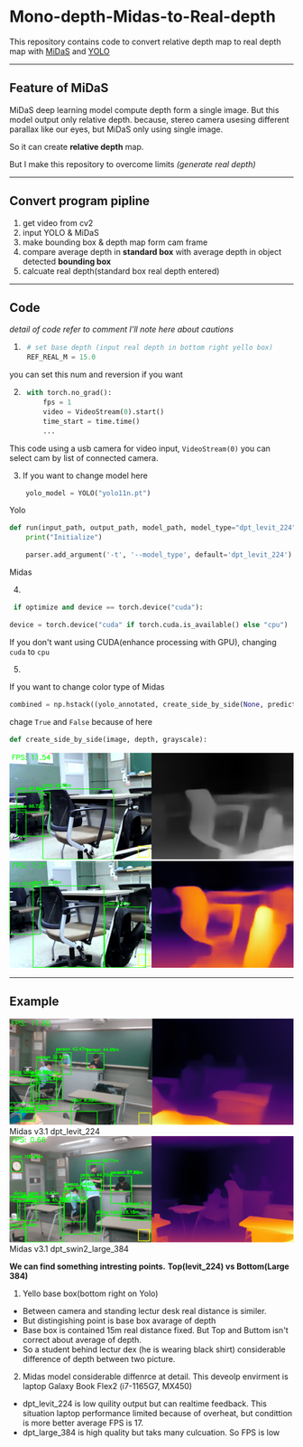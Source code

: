 # Mono-depth-Midas-to-Real-depth
This repository contains code to convert relative depth map to real depth map with [MiDaS](https://github.com/isl-org/MiDaS) and [YOLO](https://github.com/ultralytics/ultralytics)
___
## Feature of MiDaS
MiDaS deep learning model compute depth form a single image. But this model output only relative depth. because, stereo camera usesing different parallax like our eyes, but MiDaS only using single image.

So it can create **relative depth** map.

But I make this repository to overcome limits *(generate real depth)*
___
## Convert program pipline

1. get video from cv2
2. input YOLO & MiDaS
3. make bounding box & depth map form cam frame
4. compare average depth in **standard box**  with average depth in object detected **bounding box**
5. calcuate real depth(standard box real depth entered)

___
## Code
*detail of code refer to comment I'll note here about cautions*

1. ```py
    # set base depth (input real depth in bottom right yello box)
    REF_REAL_M = 15.0
    ```
you can set this num and reversion if you want

2. ```py
    with torch.no_grad():
        fps = 1
        video = VideoStream(0).start()
        time_start = time.time()
        ...
    ```
This code using a usb camera for video input, `VideoStream(0)` you can select cam by list of connected camera.

3. If you want to change model here
```py
    yolo_model = YOLO("yolo11n.pt")
```
Yolo
```py
def run(input_path, output_path, model_path, model_type="dpt_levit_224", optimize=False, height=None):
    print("Initialize")
```
```py
    parser.add_argument('-t', '--model_type', default='dpt_levit_224')
```
Midas

4. 
```py
 if optimize and device == torch.device("cuda"):
```
```py
device = torch.device("cuda" if torch.cuda.is_available() else "cpu")
```
If you don't want using CUDA(enhance processing with GPU), changing `cuda` to `cpu`

5.
If you want to change color type of Midas
```py
combined = np.hstack((yolo_annotated, create_side_by_side(None, prediction, True)))
```
chage `True` and `False`
because of here
```py
def create_side_by_side(image, depth, grayscale):
```
![Gray](./gray.png)
![RGB](./rgb.png)
___
## Example
![dpt_levit_224](./Midas%20v3.1%20dpt_levit_224.png)
Midas v3.1 dpt_levit_224 
![dpt_Swin2_L 384](./Midas%20v3.1%20Swin2-L%20384.png)
Midas v3.1 dpt_swin2_large_384

**We can find something intresting points.**
**Top(levit_224) vs Bottom(Large 384)**
1. Yello base box(bottom right on Yolo)
- Between camera and standing lectur desk real distance is similer.
- But distingishing point is base box avarage of depth 
- Base box is contained 15m real distance fixed. But Top and Buttom isn't correct about average of depth.
- So a student behind lectur dex (he is wearing black shirt) considerable difference of depth between two picture.
2. Midas model considerable diffenrce at detail. This deveolp envirment is laptop Galaxy Book Flex2 (i7-1165G7, MX450)
- dpt_levit_224 is low quility output but can realtime feedback. This situation laptop performance limited because of overheat, but condittion is more better average FPS is 17.
- dpt_large_384 is high quality but taks many culcuation. So FPS is low
